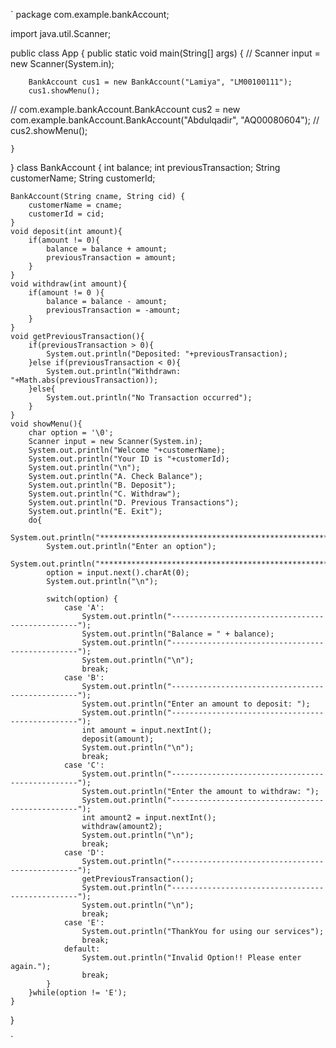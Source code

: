 
`
package com.example.bankAccount;


import java.util.Scanner;

public class App {
    public static void main(String[] args) {
        // Scanner input = new Scanner(System.in);

        BankAccount cus1 = new BankAccount("Lamiya", "LM00100111");
        cus1.showMenu();
//        com.example.bankAccount.BankAccount cus2 = new com.example.bankAccount.BankAccount("Abdulqadir", "AQ00080604");
//        cus2.showMenu();

    }
}
class BankAccount
{
    int balance;
    int previousTransaction;
    String customerName;
    String customerId;

    BankAccount(String cname, String cid) {
        customerName = cname;
        customerId = cid;
    }
    void deposit(int amount){
        if(amount != 0){
            balance = balance + amount;
            previousTransaction = amount;
        }
    }
    void withdraw(int amount){
        if(amount != 0 ){
            balance = balance - amount;
            previousTransaction = -amount;
        }
    }
    void getPreviousTransaction(){
        if(previousTransaction > 0){
            System.out.println("Deposited: "+previousTransaction);
        }else if(previousTransaction < 0){
            System.out.println("Withdrawn: "+Math.abs(previousTransaction));
        }else{
            System.out.println("No Transaction occurred");
        }
    }
    void showMenu(){
        char option = '\0';
        Scanner input = new Scanner(System.in);
        System.out.println("Welcome "+customerName);
        System.out.println("Your ID is "+customerId);
        System.out.println("\n");
        System.out.println("A. Check Balance");
        System.out.println("B. Deposit");
        System.out.println("C. Withdraw");
        System.out.println("D. Previous Transactions");
        System.out.println("E. Exit");
        do{
            System.out.println("**************************************************************************************");
            System.out.println("Enter an option");
            System.out.println("**************************************************************************************");
            option = input.next().charAt(0);
            System.out.println("\n");

            switch(option) {
                case 'A':
                    System.out.println("-------------------------------------------------");
                    System.out.println("Balance = " + balance);
                    System.out.println("-------------------------------------------------");
                    System.out.println("\n");
                    break;
                case 'B':
                    System.out.println("-------------------------------------------------");
                    System.out.println("Enter an amount to deposit: ");
                    System.out.println("-------------------------------------------------");
                    int amount = input.nextInt();
                    deposit(amount);
                    System.out.println("\n");
                    break;
                case 'C':
                    System.out.println("-------------------------------------------------");
                    System.out.println("Enter the amount to withdraw: ");
                    System.out.println("-------------------------------------------------");
                    int amount2 = input.nextInt();
                    withdraw(amount2);
                    System.out.println("\n");
                    break;
                case 'D':
                    System.out.println("-------------------------------------------------");
                    getPreviousTransaction();
                    System.out.println("-------------------------------------------------");
                    System.out.println("\n");
                    break;
                case 'E':
                    System.out.println("ThankYou for using our services");
                    break;
                default:
                    System.out.println("Invalid Option!! Please enter again.");
                    break;
            }
        }while(option != 'E');
    }
}



`
